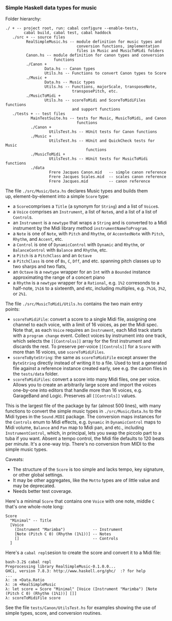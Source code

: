 
### Simple Haskell data types for music ###

Folder hierarchy:

    ./ + -- project root, run: cabal configure --enable-tests,
            cabal build, cabal test, cabal haddock
       ./src + -- source files
             RealSimpleMusic.hs -- module definition for music types and
                                   conversion functions, implementation
                                   files in Music and MusicToMidi folders
             Canon.hs -- module definition for canon types and conversion
                         functions
             ./Canon +
                     Data.hs -- Canon types
                     Utils.hs -- Functions to convert Canon types to Score
             ./Music +
                     Data.hs -- Music types
                     Utils.hs -- Functions, majorScale, transposeNote, 
                                 transposePitch, etc.
             ./MusicToMidi +
                     Utils.hs -- scoreToMidi and ScoreToMidiFiles functions
                                 and support functions
       ./tests + -- test files
               MainTestSuite.hs -- tests for Music, MusicToMidi, and Canon
                                   functions
               ./Canon +
                       UtilsTest.hs -- HUnit tests for Canon functions
               ./Music +
                       UtilsTest.hs -- HUnit and QuickCheck tests for Music
                                       functions
               ./MusicToMidi +
                       UtilsTest.hs -- HUnit tests for MusicToMidi functions
               ./data
                       Frere Jacques Canon.mid   -- simple canon reference
                       Frere Jacques Scales.mid  -- scales canon reference
                       Frere Jacques.mid         -- canon reference

The file `./src/Music/Data.hs` declares Music types and builds them  
up, element-by-element into a simple `Score` type:

* a `Score`comprises a `Title` (a synonym for `String`) and a list of
  `Voice`s. 
* a `Voice` comprises an `Instrument`, a list of `Note`s, and a list
  of  a list of `Control`s.
* an `Instrument` is a `newtype` that wraps a `String` and is
  converted to a Midi instrument by the Midi library method
  `instrumentNameToProgram`.
* a `Note` is one of `Note`, with `Pitch` and `Rhythm`, or
  `AccentedNote` with `Pitch`, `Rhythm`, and `Accent`, etc.
* a `Control` is one of `DynamicControl` with `Dynamic` and `Rhythm`,
  or `BalanceControl` with `Balance` and `Rhythm`, etc.
* a `Pitch` is a `PitchClass` and an `Octave`
* a `PitchClass` is one of `Bs`, `C`, `Dff`, and etc. spanning pitch
  classes up to two sharps and two flats,
* an `Octave` is a `newtype` wrapper for an `Int` with a `Bounded`
  instance approximating the range of a concert piano
* a `Rhythm` is a `newtype` wrapper for a `Rational`, e.g. `1%2`
  corresonds to a half-note, `1%16` to a sixteenth, and etc, including
  multiples, e.g. `7%16`, `3%2`, or `2%1`.

The file `./src/MusicToMidi/Utils.hs` contains the two main entry  
points:

* `scoreToMidiFile`: convert a score to a single Midi file, assigning
  one channel to each voice, with a limit of 16 voices, as per the 
  Midi spec.  Note that, as each `Voice` requires an `Instrument`,
  each Midi track starts with a `program change` event.  Collect
  voices by instrument into one track, which selects the
  `[[Controlss]]` array for the first instrument and discards the
  rest.  To preserve per-voice `[[Controls]]` for a `Score` with more
  than 16 voices, use `scoreToMidiFiles`.
* `scoreToByteString`: the same as `scoreToMidiFile` except answer the
  `ByteString` directly instead of writing it to a file.  Used to test
  a generated file against a reference instance created early, see
  e.g. the canon files in the `tests/data` folder.
* `scoreToMidiFiles`: convert a score into many Midi files, one per
  voice.  Allows you to create an arbitrarily large score and import
  the voices one-by-one into editors that handle more than 16 voices,
  e.g. GarageBand and Logic.  Preserves all `[[Controls]]` values.

This is the largest file of the package by far (almost 500 lines),
with many functions to convert the simple music types in
`./src/Music/Data.hs` to the Midi types in the `Sound.MIDI` package.
The conversion maps instances for the `Controls` enum to Midi effects,
e.g. `Dynamic` in `DynamicControl` maps to Midi volume, `Balance` and
`Pan` map to Midi pan, and etc., including `InstrumentControl`, which,
in principal, lets you swap the piccolo part to a tuba if you want.
Absent a tempo control, the Midi file defaults to 120 beats per
minute.  It's a one-way trip.  There's no conversion from MIDI to the
simple music types.  

Caveats:

* The structure of the `Score` is too simple and lacks tempo,
  key signature, or other global settings.
* It may be other aggregates,  like the `Motto` types are of little
  value and may be deprecated.  
* Needs better test coverage.

Here's a minimal `Score` that contains one `Voice` with one note,
middle `C` that's one whole-note long:

    Score
      "Minimal" -- Title
      [Voice
        (Instrument "Marimba")            -- Instrument
        [Note (Pitch C 0) (Rhythm (1%1))] -- Notes
        []                                -- Controls
      ]

Here's a `cabal repl`sesion to create the score and convert it to a
Midi file:

    bash-3.2$ cabal repl
    Preprocessing library RealSimpleMusic-0.1.0.0...
    GHCi, version 7.8.3: http://www.haskell.org/ghc/  :? for help
    ...
    λ: :m +Data.Ratio
    λ: :m +RealSimpleMusic
    λ: let score = Score "Minimal" [Voice (Instrument "Marimba") [Note (Pitch C 0) (Rhythm (1%1))] []]
	λ: scoreToMidiFile score
	
See the file `tests/Canon/UtilsTest.hs` for examples showing the use
of simple types, score, and conversion routines.  
